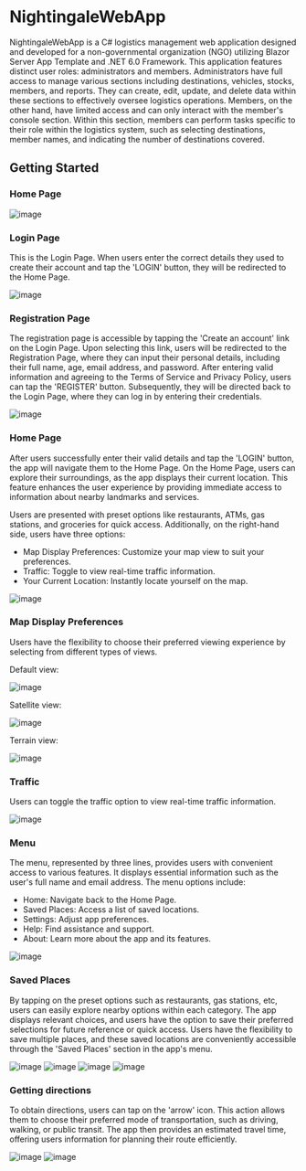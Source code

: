 # NightingaleWebApp
NightingaleWebApp is a C# logistics management web application designed and developed for a non-governmental organization (NGO) utilizing Blazor Server App Template and .NET 6.0 Framework. This application features distinct user roles: administrators and members. Administrators have full access to manage various sections including destinations, vehicles, stocks, members, and reports. They can create, edit, update, and delete data within these sections to effectively oversee logistics operations. Members, on the other hand, have limited access and can only interact with the member's console section. Within this section, members can perform tasks specific to their role within the logistics system, such as selecting destinations, member names, and indicating the number of destinations covered.

## Getting Started

### Home Page

![image](https://github.com/basgbasg/test/assets/133644970/dcae065b-46b5-484b-a40b-e60f0b540bfd)



### Login Page
This is the Login Page. When users enter the correct details they used to create their account and tap the 'LOGIN' button, they will be redirected to the Home Page.

![image](https://github.com/basgbasg/test/assets/133644970/fd1d58be-984d-461d-a95c-f0c4157af827)

### Registration Page
The registration page is accessible by tapping the 'Create an account' link on the Login Page. Upon selecting this link, users will be redirected to the Registration Page, where they can input their personal details, including their full name, age, email address, and password. After entering valid information and agreeing to the Terms of Service and Privacy Policy, users can tap the 'REGISTER' button. Subsequently, they will be directed back to the Login Page, where they can log in by entering their credentials. 

![image](https://github.com/basgbasg/test/assets/133644970/3102ac6b-8834-433e-8814-b45aee165bec)

### Home Page
After users successfully enter their valid details and tap the 'LOGIN' button, the app will navigate them to the Home Page. On the Home Page, users can explore their surroundings, as the app displays their current location. This feature enhances the user experience by providing immediate access to information about nearby landmarks and services. 

Users are presented with preset options like restaurants, ATMs, gas stations, and groceries for quick access. Additionally, on the right-hand side, users have three options:
- Map Display Preferences: Customize your map view to suit your preferences.
- Traffic: Toggle to view real-time traffic information.
- Your Current Location: Instantly locate yourself on the map.

![image](https://github.com/basgbasg/test/assets/133644970/e1b586c5-4182-49a8-b9e3-02f9eed6d723)

### Map Display Preferences
Users have the flexibility to choose their preferred viewing experience by selecting from different types of views.

Default view:                                                                                          

![image](https://github.com/basgbasg/test/assets/133644970/d723c515-559c-423f-8cc2-9a9cabe889dc)    

Satellite view:

![image](https://github.com/basgbasg/test/assets/133644970/2d4cef56-e6de-459e-8211-d0bbff1a2144)

Terrain view:

![image](https://github.com/basgbasg/test/assets/133644970/da9de4ad-0c8d-4b32-b3ee-5351f40300db)

### Traffic
Users can toggle the traffic option to view real-time traffic information.

![image](https://github.com/basgbasg/test/assets/133644970/96b534fc-84a1-4392-bd00-ee13431f0353)

### Menu
The menu, represented by three lines, provides users with convenient access to various features. It displays essential information such as the user's full name and email address. The menu options include:

- Home: Navigate back to the Home Page.
- Saved Places: Access a list of saved locations.
- Settings: Adjust app preferences.
- Help: Find assistance and support.
- About: Learn more about the app and its features.

![image](https://github.com/basgbasg/test/assets/133644970/c3203a43-1385-40af-a278-325b067fb279)

### Saved Places
By tapping on the preset options such as restaurants, gas stations, etc, users can easily explore nearby options within each category. The app displays relevant choices, and users have the option to save their preferred selections for future reference or quick access. Users have the flexibility to save multiple places, and these saved locations are conveniently accessible through the 'Saved Places' section in the app's menu.

![image](https://github.com/basgbasg/test/assets/133644970/8e476e3c-d8f0-481a-a2a3-9caa1b58ed25) ![image](https://github.com/basgbasg/test/assets/133644970/823bbc3a-c873-4adb-8c9c-8b6fb226a31b)  ![image](https://github.com/basgbasg/test/assets/133644970/9143c704-35d1-4748-917f-ea5f2f899afe) ![image](https://github.com/basgbasg/test/assets/133644970/eb20aa14-f12c-4a84-906a-9897b1dad17e)

### Getting directions
To obtain directions, users can tap on the 'arrow' icon. This action allows them to choose their preferred mode of transportation, such as driving, walking, or public transit. The app then provides an estimated travel time, offering users information for planning their route efficiently.

![image](https://github.com/basgbasg/test/assets/133644970/64a4af1c-9aee-4d09-8e13-d7fec3bd7227) ![image](https://github.com/basgbasg/test/assets/133644970/755c5bc3-4d93-49c5-a7f4-3d28e49c9ec2)





